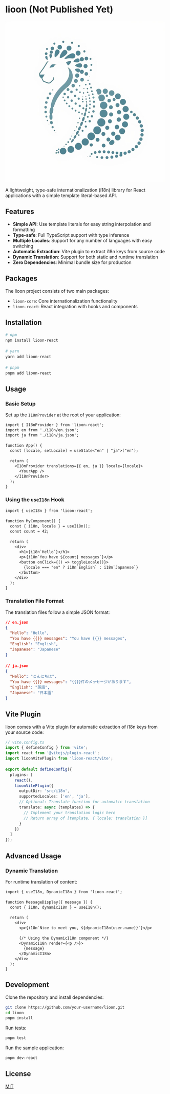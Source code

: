 # lioon (Not Published Yet)

![Lioon logo](lioon.png)

A lightweight, type-safe internationalization (i18n) library for React applications with a simple template literal-based API.

## Features

- **Simple API**: Use template literals for easy string interpolation and formatting
- **Type-safe**: Full TypeScript support with type inference
- **Multiple Locales**: Support for any number of languages with easy switching
- **Automatic Extraction**: Vite plugin to extract i18n keys from source code
- **Dynamic Translation**: Support for both static and runtime translation
- **Zero Dependencies**: Minimal bundle size for production

## Packages

The lioon project consists of two main packages:

- `lioon-core`: Core internationalization functionality
- `lioon-react`: React integration with hooks and components

## Installation

```bash
# npm
npm install lioon-react

# yarn
yarn add lioon-react

# pnpm
pnpm add lioon-react
```

## Usage

### Basic Setup

Set up the `I18nProvider` at the root of your application:

```tsx
import { I18nProvider } from 'lioon-react';
import en from './i18n/en.json';
import ja from './i18n/ja.json';

function App() {
  const [locale, setLocale] = useState<"en" | "ja">("en");
  
  return (
    <I18nProvider translations={{ en, ja }} locale={locale}>
      <YourApp />
    </I18nProvider>
  );
}
```

### Using the `useI18n` Hook

```tsx
import { useI18n } from 'lioon-react';

function MyComponent() {
  const { i18n, locale } = useI18n();
  const count = 42;
  
  return (
    <div>
      <h1>{i18n`Hello`}</h1>
      <p>{i18n`You have ${count} messages`}</p>
      <button onClick={() => toggleLocale()}>
        {locale === "en" ? i18n`English` : i18n`Japanese`}
      </button>
    </div>
  );
}
```

### Translation File Format

The translation files follow a simple JSON format:

```json
// en.json
{
  "Hello": "Hello",
  "You have {{}} messages": "You have {{}} messages",
  "English": "English",
  "Japanese": "Japanese"
}

// ja.json
{
  "Hello": "こんにちは",
  "You have {{}} messages": "{{}}件のメッセージがあります",
  "English": "英語",
  "Japanese": "日本語"
}
```

## Vite Plugin

lioon comes with a Vite plugin for automatic extraction of i18n keys from your source code:

```ts
// vite.config.ts
import { defineConfig } from 'vite';
import react from '@vitejs/plugin-react';
import lioonVitePlugin from 'lioon-react/vite';

export default defineConfig({
  plugins: [
    react(),
    lioonVitePlugin({
      outputDir: 'src/i18n',
      supportedLocales: ['en', 'ja'],
      // Optional: Translate function for automatic translation
      translate: async (templates) => {
        // Implement your translation logic here
        // Return array of [template, { locale: translation }]
      }
    })
  ]
});
```

## Advanced Usage

### Dynamic Translation

For runtime translation of content:

```tsx
import { useI18n, DynamicI18n } from 'lioon-react';

function MessageDisplay({ message }) {
  const { i18n, dynamicI18n } = useI18n();
  
  return (
    <div>
      <p>{i18n`Nice to meet you, ${dynamicI18n(user.name)}`}</p>
      
      {/* Using the DynamicI18n component */}
      <DynamicI18n render={<p />}>
        {message}
      </DynamicI18n>
    </div>
  );
}
```

## Development

Clone the repository and install dependencies:

```bash
git clone https://github.com/your-username/lioon.git
cd lioon
pnpm install
```

Run tests:

```bash
pnpm test
```

Run the sample application:

```bash
pnpm dev:react
```

## License

[MIT](LICENSE)
